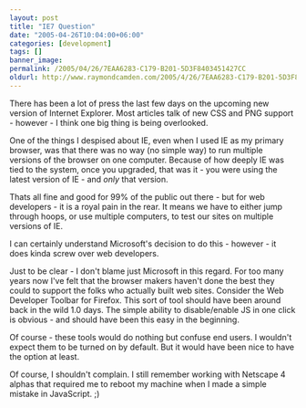 ```yaml
---
layout: post
title: "IE7 Question"
date: "2005-04-26T10:04:00+06:00"
categories: [development]
tags: []
banner_image: 
permalink: /2005/04/26/7EAA6283-C179-B201-5D3F8403451427CC
oldurl: http://www.raymondcamden.com/2005/4/26/7EAA6283-C179-B201-5D3F8403451427CC
---
```


There has been a lot of press the last few days on the upcoming new version of Internet Explorer. Most articles talk of new CSS and PNG support - however - I think one big thing is being overlooked.

One of the things I despised about IE, even when I used IE as my primary browser, was that there was no way (no simple way) to run multiple versions of the browser on one computer. Because of how deeply IE was tied to the system, once you upgraded, that was it - you were using the latest version of IE - and <i>only</i> that version.

Thats all fine and good for 99% of the public out there - but for web developers - it is a royal pain in the rear. It means we have to either jump through hoops, or use multiple computers, to test our sites on multiple versions of IE.

I can certainly understand Microsoft's decision to do this - however - it does kinda screw over web developers. 

Just to be clear - I don't blame just Microsoft in this regard. For too many years now I've felt that the browser makers haven't done the best they could to support the folks who actually built web sites. Consider the Web Developer Toolbar for Firefox. This sort of tool should have been around back in the wild 1.0 days. The simple ability to disable/enable JS in one click is obvious - and should have been this easy in the beginning.

Of course - these tools would do nothing but confuse end users. I wouldn't expect them to be turned on by default. But it would have been nice to have the option at least.

Of course, I shouldn't complain. I still remember working with Netscape 4 alphas that required me to reboot my machine when I made a simple mistake in JavaScript. ;)